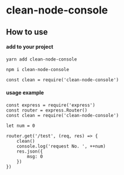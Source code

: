 # clean-node-console

## How to use

#### add to your project

```
yarn add clean-node-console
```

```
npm i clean-node-console
```

```
const clean = require('clean-node-console')
```

#### usage example

```
const express = require('express')
const router = express.Router()
const clean = require('clean-node-console')

let num = 0

router.get('/test', (req, res) => {
    clean()
    console.log('request No. ', ++num)
    res.json({
        msg: 0
    })
})
```
